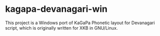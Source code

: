 # kagapa-devanagari-win
This project is a Windows port of KaGaPa Phonetic layout for Devanagari script, which is originally written for XKB in GNU/Linux.
